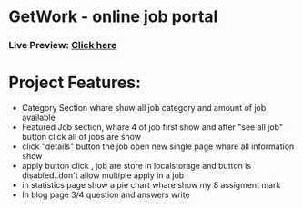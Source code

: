 # GetWork - online job portal
### Live Preview:  [Click here](https://get-work.netlify.app/)

# Project Features: 
- Category Section whare show all job category and amount of job available
- Featured Job section, whare 4 of job first show and after "see all job" button click all of jobs are show
- click "details" button the job open new single page whare all information show
- apply button click , job are store in localstorage and button is disabled..don't allow multiple apply in a job
- in statistics page show a pie chart whare show my 8 assigment mark
- In blog page 3/4 question and answers write